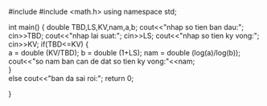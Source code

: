 #include <iostream>
#include <math.h>
using namespace std;

int main()
{
    double TBD,LS,KV,nam,a,b;
	cout<<"nhap so tien ban  dau:";
	cin>>TBD;
	cout<<"nhap lai suat:";
	cin>>LS;
	cout<<"nhap so tien ky vong:";
	cin>>KV;
	if(TBD<=KV)
	{	
    	a = double (KV/TBD);
    	b = double (1+LS);
    	nam = double (log(a)/log(b));
    	cout<<"so nam ban can de dat so tien ky vong:"<<nam; 	
    }  
   	else
	   cout<<"ban da sai roi:";
	return 0;

}

